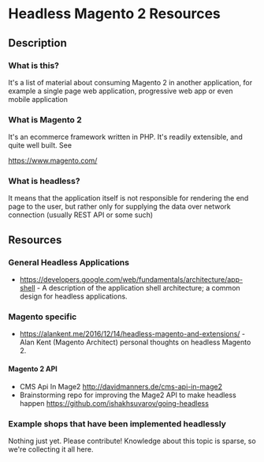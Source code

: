 # Headless Magento 2 Resources

## Description

### What is this?

It's a list of material about consuming Magento 2 in another application, for example a single page web application, progressive web app or even mobile application

### What is Magento 2

It's an ecommerce framework written in PHP. It's readily extensible, and quite well built. See

https://www.magento.com/

### What is headless?

It means that the application itself is not responsible for rendering the end page to the user, but rather only for supplying the data over network connection (usually REST API or some such)

## Resources

### General Headless Applications

- https://developers.google.com/web/fundamentals/architecture/app-shell - A description of the application shell architecture; a common design for headless applications.

### Magento specific

- https://alankent.me/2016/12/14/headless-magento-and-extensions/ - Alan Kent (Magento Architect) personal thoughts on headless Magento 2.

#### Magento 2 API
- CMS Api In Mage2 http://davidmanners.de/cms-api-in-mage2
- Brainstorming repo for improving the Mage2 API to make headless happen https://github.com/ishakhsuvarov/going-headless

### Example shops that have been implemented headlessly


Nothing just yet. Please contribute! Knowledge about this topic is sparse, so we're collecting it all here.
